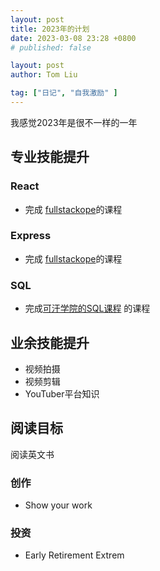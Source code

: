 ```yaml
---
layout: post
title: 2023年的计划
date: 2023-03-08 23:28 +0800
# published: false

layout: post
author: Tom Liu

tag: ["日记", "自我激励" ]
---
```

我感觉2023年是很不一样的一年
<!--more-->

## 专业技能提升

### React

- 完成 [fullstackope](https://fullstackopen.com/)的课程

### Express

- 完成 [fullstackope](https://fullstackopen.com/)的课程

### SQL

- 完成[可汗学院的SQL课程](https://www.khanacademy.org/computing/computer-programming/sql/) 的课程

## 业余技能提升

- 视频拍摄
- 视频剪辑
- YouTuber平台知识

## 阅读目标

阅读英文书

### 创作

- Show your work

### 投资

- Early Retirement Extrem  
